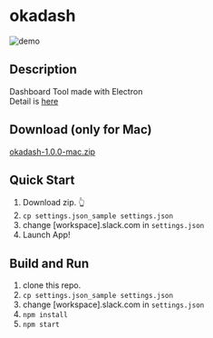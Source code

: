 # okadash

![demo](https://github.com/konoyono/okadash/blob/master/images/forREADME.gif)

## Description
Dashboard Tool made with Electron  
Detail is [here](https://trello.com/b/dwk73iz6/okadash)

## Download (only for Mac)
[okadash-1.0.0-mac.zip](https://github.com/konoyono/okadash/releases/download/1.0.0/okadash-1.0.0-mac.zip)

## Quick Start
1. Download zip. 👆
1. `cp settings.json_sample settings.json`  
1. change [workspace].slack.com in `settings.json`  
1. Launch App!

## Build and Run
1. clone this repo.
1. `cp settings.json_sample settings.json`  
1. change [workspace].slack.com in `settings.json`  
1. `npm install`
1. `npm start`
